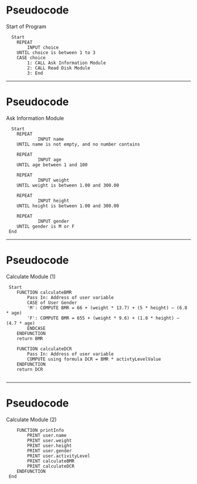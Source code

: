# Pseudocode
Start of Program

```ts{all|2-4|5-8|all}
  Start
	REPEAT
		INPUT choice
	UNTIL choice is between 1 to 3
	CASE choice
		1: CALL Ask Information Module
		2: CALL Read Disk Module
		3: End
```
---

# Pseudocode
Ask Information Module

```ts{all|2-4|6-8|10-12|14-16|18-20|all}
  Start
	REPEAT 
    		INPUT name
	UNTIL name is not empty, and no number contains

	REPEAT
    		INPUT age
	UNTIL age between 1 and 100

	REPEAT
    		INPUT weight
    UNTIL weight is between 1.00 and 300.00

	REPEAT
    		INPUT height
    UNTIL height is between 1.00 and 300.00

	REPEAT
    		INPUT gender
    UNTIL gender is M or F
 End
```

---

# Pseudocode
Calculate Module (1)

```ts{all|2-9|11-15}
 Start
    FUNCTION calculateBMR
        Pass In: Address of user variable
        CASE of User Gender
        'M': COMPUTE BMR = 66 + (weight * 13.7) + (5 * height) – (6.8 * age)
        'F': COMPUTE BMR = 655 + (weight * 9.6) + (1.8 * height) – (4.7 * age)
	    ENDCASE
	ENDFUNCTION
    return BMR

    FUNCTION calculateDCR
        Pass In: Address of user variable
        COMPUTE using formula DCR = BMR * activtyLevelValue
    ENDFUNCTION
    return DCR
    

```

---

# Pseudocode
Calculate Module (2)

```ts{1-9|10|all}
    FUNCTION printInfo
        PRINT user.name
        PRINT user.weight
        PRINT user.height
        PRINT user.gender
        PRINT user.activityLevel
        PRINT calculateBMR
        PRINT calculateDCR
    ENDFUNCTION
 End
```